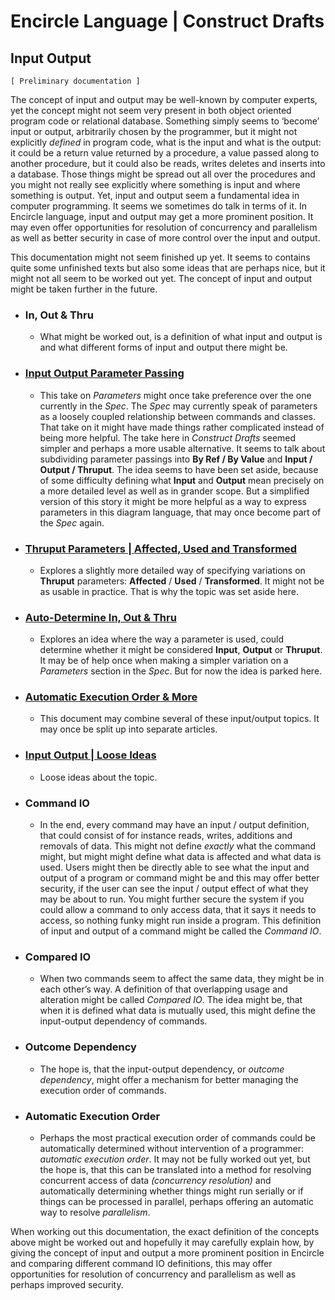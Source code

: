 Encircle Language | Construct Drafts
====================================

Input Output
------------

`[ Preliminary documentation ]`

The concept of input and output may be well-known by computer experts, yet the concept might not seem very present in both object oriented program code or relational database. Something simply seems to ‘become’ input or output, arbitrarily chosen by the programmer, but it might not explicitly *defined* in program code, what is the input and what is the output: it could be a return value returned by a procedure, a value passed along to another procedure, but it could also be reads, writes deletes and inserts into a database. Those things might be spread out all over the procedures and you might not really see explicitly where something is input and where something is output. Yet, input and output seem a fundamental idea in computer programming. It seems we sometimes do talk in terms of it. In Encircle language, input and output may get a more prominent position. It may even offer opportunities for resolution of concurrency and parallelism as well as better security in case of more control over the input and output.

This documentation might not seem finished up yet. It seems to contains quite some unfinished texts but also some ideas that are perhaps nice, but it might not all seem to be worked out yet. The concept of input and output might be taken further in the future.

- ### In, Out & Thru

    - What might be worked out, is a definition of what input and output is and what different forms of input and output there might be.

- ### [Input Output Parameter Passing](input-output-parameter-passing.md)

    - This take on *Parameters* might once take preference over the one currently in the *Spec*. The *Spec* may currently speak of parameters as a loosely coupled relationship between commands and classes. That take on it might have made things rather complicated instead of being more helpful. The take here in *Construct Drafts* seemed simpler and perhaps a more usable alternative. It seems to talk about subdividing parameter passings into __By Ref / By Value__ and __Input / Output / Thruput__. The idea seems to have been set aside, because of some difficulty defining what __Input__ and __Output__ mean precisely on a more detailed level as well as in grander scope. But a simplified version of this story it might be more helpful as a way to express parameters in this diagram language, that may once become part of the *Spec* again.

- ### [Thruput Parameters | Affected, Used and Transformed](thruput-parameters-affected-used-and-transformed.md)

    - Explores a slightly more detailed way of specifying variations on __Thruput__ parameters: __Affected__ / __Used__ / __Transformed__. It might not be as usable in practice. That is why the topic was set aside here.

- ### [Auto-Determine In, Out & Thru](auto-determine-in-out-thru.md)

    - Explores an idea where the way a parameter is used, could determine whether it might be considered __Input__, __Output__ or __Thruput__. It may be of help once when making a simpler variation on a *Parameters* section in the *Spec*. But for now the idea is parked here.

- ### [Automatic Execution Order & More](automatic-execution-order-and-more.md)

    - This document may combine several of these input/output topics. It may once be split up into separate articles.

- ### [Input Output | Loose Ideas](input-output-loose-ideas.md)

    - Loose ideas about the topic.

- ### Command IO

    - In the end, every command may have an input / output definition, that could consist of for instance reads, writes, additions and removals of data. This might not define *exactly* what the command might, but might might define what data is affected and what data is used. Users might then be directly able to see what the input and output of a program or command might be and this may offer better security, if the user can see the input / output effect of what they may be about to run. You might further secure the system if you could allow a command to only access data, that it says it needs to access, so nothing funky might run inside a program. This definition of input and output of a command might be called the *Command IO*.

- ### Compared IO

    - When two commands seem to affect the same data, they might be in each other’s way. A definition of that overlapping usage and alteration might be called *Compared IO*. The idea might be, that when it is defined what data is mutually used, this might define the input-output dependency of commands.

- ### Outcome Dependency

    - The hope is, that the input-output dependency, or *outcome dependency*, might offer a mechanism for better managing the execution order of commands.

- ### Automatic Execution Order
 
    - Perhaps the most practical execution order of commands could be automatically determined without intervention of a programmer: *automatic execution order*. It may not be fully worked out yet, but the hope is, that this can be translated into a method for resolving concurrent access of data *(concurrency resolution)* and automatically determining whether things might run serially or if things can be processed in parallel, perhaps offering an automatic way to resolve *parallelism*.

When working out this documentation, the exact definition of the concepts above might be worked out and hopefully it may carefully explain how, by giving the concept of input and output a more prominent position in Encircle and comparing different command IO definitions, this may offer opportunities for resolution of concurrency and parallelism as well as perhaps improved security.